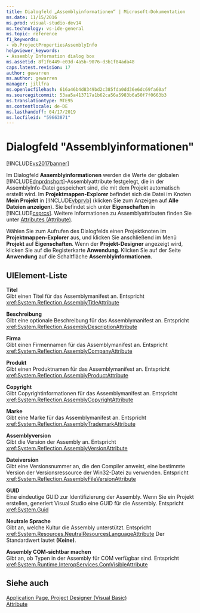 ```yaml
---
title: Dialogfeld „Assemblyinformationen“ | Microsoft-Dokumentation
ms.date: 11/15/2016
ms.prod: visual-studio-dev14
ms.technology: vs-ide-general
ms.topic: reference
f1_keywords:
- vb.ProjectPropertiesAssemblyInfo
helpviewer_keywords:
- Assembly Information dialog box
ms.assetid: 8f1f6449-e03d-4a5b-9076-d3b1f84ada48
caps.latest.revision: 17
author: gewarren
ms.author: gewarren
manager: jillfra
ms.openlocfilehash: 616a46b4d8349bd2c385fda0dd36e6dc69fa60af
ms.sourcegitcommit: 53aa5a413717a1b62ca56a5983b6a50f7f0663b3
ms.translationtype: MTE95
ms.contentlocale: de-DE
ms.lasthandoff: 04/17/2019
ms.locfileid: "59663871"
---
```

# <a name="assembly-information-dialog-box"></a>Dialogfeld "Assemblyinformationen"
[!INCLUDE[vs2017banner](../../includes/vs2017banner.md)]

Im Dialogfeld **Assemblyinformationen** werden die Werte der globalen [!INCLUDE[dnprdnshort](../../includes/dnprdnshort-md.md)]-Assemblyattribute festgelegt, die in der AssemblyInfo-Datei gespeichert sind, die mit dem Projekt automatisch erstellt wird. Im **Projektmappen-Explorer** befindet sich die Datei im Knoten **Mein Projekt** in [!INCLUDE[vbprvb](../../includes/vbprvb-md.md)] (klicken Sie zum Anzeigen auf **Alle Dateien anzeigen**). Sie befindet sich unter **Eigenschaften** in [!INCLUDE[csprcs](../../includes/csprcs-md.md)]. Weitere Informationen zu Assemblyattributen finden Sie unter [Attributes (Attribute)](http://msdn.microsoft.com/library/ae334cee-d96c-4243-a5e3-06dd7fcaf205).  
  
 Wählen Sie zum Aufrufen des Dialogfelds einen Projektknoten im **Projektmappen-Explorer** aus, und klicken Sie anschließend im Menü **Projekt** auf **Eigenschaften**. Wenn der **Projekt-Designer** angezeigt wird, klicken Sie auf die Registerkarte **Anwendung**. Klicken Sie auf der Seite **Anwendung** auf die Schaltfläche **Assemblyinformationen**.  
  
## <a name="uielement-list"></a>UIElement-Liste  
 **Titel**  
 Gibt einen Titel für das Assemblymanifest an. Entspricht <xref:System.Reflection.AssemblyTitleAttribute>  
  
 **Beschreibung**  
 Gibt eine optionale Beschreibung für das Assemblymanifest an. Entspricht <xref:System.Reflection.AssemblyDescriptionAttribute>  
  
 **Firma**  
 Gibt einen Firmennamen für das Assemblymanifest an. Entspricht <xref:System.Reflection.AssemblyCompanyAttribute>  
  
 **Produkt**  
 Gibt einen Produktnamen für das Assemblymanifest an. Entspricht <xref:System.Reflection.AssemblyProductAttribute>  
  
 **Copyright**  
 Gibt Copyrightinformationen für das Assemblymanifest an. Entspricht <xref:System.Reflection.AssemblyCopyrightAttribute>  
  
 **Marke**  
 Gibt eine Marke für das Assemblymanifest an. Entspricht <xref:System.Reflection.AssemblyTrademarkAttribute>  
  
 **Assemblyversion**  
 Gibt die Version der Assembly an. Entspricht <xref:System.Reflection.AssemblyVersionAttribute>  
  
 **Dateiversion**  
 Gibt eine Versionsnummer an, die den Compiler anweist, eine bestimmte Version der Versionsressource der Win32-Datei zu verwenden. Entspricht <xref:System.Reflection.AssemblyFileVersionAttribute>  
  
 **GUID**  
 Eine eindeutige GUID zur Identifizierung der Assembly. Wenn Sie ein Projekt erstellen, generiert Visual Studio eine GUID für die Assembly. Entspricht <xref:System.Guid>  
  
 **Neutrale Sprache**  
 Gibt an, welche Kultur die Assembly unterstützt. Entspricht <xref:System.Resources.NeutralResourcesLanguageAttribute> Der Standardwert lautet **(Keine)**.  
  
 **Assembly COM-sichtbar machen**  
 Gibt an, ob Typen in der Assembly für COM verfügbar sind. Entspricht <xref:System.Runtime.InteropServices.ComVisibleAttribute>  
  
## <a name="see-also"></a>Siehe auch  
 [Application Page, Project Designer (Visual Basic)](../../ide/reference/application-page-project-designer-visual-basic.md)   
 [Attribute](http://msdn.microsoft.com/library/ae334cee-d96c-4243-a5e3-06dd7fcaf205)
